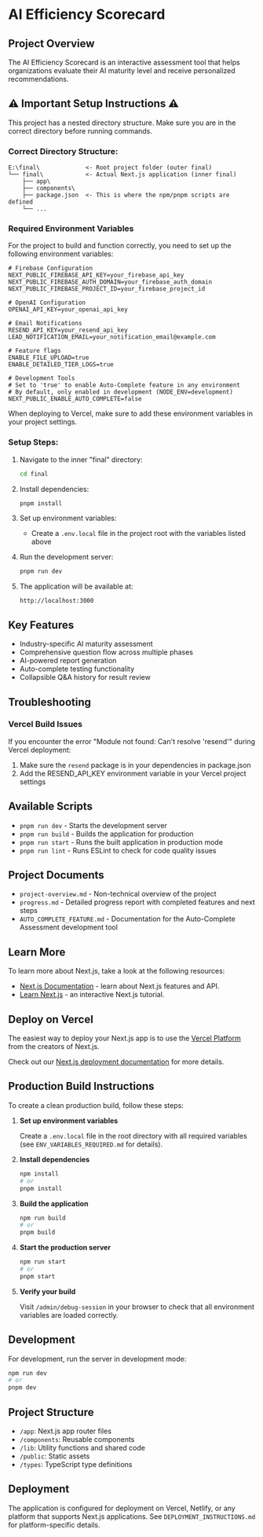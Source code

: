 # AI Efficiency Scorecard

## Project Overview

The AI Efficiency Scorecard is an interactive assessment tool that helps organizations evaluate their AI maturity level and receive personalized recommendations.

## ⚠️ Important Setup Instructions ⚠️

This project has a nested directory structure. Make sure you are in the correct directory before running commands.

### Correct Directory Structure:

```
E:\final\             <- Root project folder (outer final)
└── final\            <- Actual Next.js application (inner final)
    ├── app\
    ├── components\
    ├── package.json  <- This is where the npm/pnpm scripts are defined
    └── ...
```

### Required Environment Variables

For the project to build and function correctly, you need to set up the following environment variables:

```
# Firebase Configuration
NEXT_PUBLIC_FIREBASE_API_KEY=your_firebase_api_key
NEXT_PUBLIC_FIREBASE_AUTH_DOMAIN=your_firebase_auth_domain
NEXT_PUBLIC_FIREBASE_PROJECT_ID=your_firebase_project_id
   
# OpenAI Configuration
OPENAI_API_KEY=your_openai_api_key
   
# Email Notifications
RESEND_API_KEY=your_resend_api_key
LEAD_NOTIFICATION_EMAIL=your_notification_email@example.com
   
# Feature flags
ENABLE_FILE_UPLOAD=true
ENABLE_DETAILED_TIER_LOGS=true

# Development Tools
# Set to 'true' to enable Auto-Complete feature in any environment
# By default, only enabled in development (NODE_ENV=development)
NEXT_PUBLIC_ENABLE_AUTO_COMPLETE=false
```

When deploying to Vercel, make sure to add these environment variables in your project settings.

### Setup Steps:

1. Navigate to the inner "final" directory:
   ```bash
   cd final
   ```

2. Install dependencies:
   ```bash
   pnpm install
   ```

3. Set up environment variables:
   - Create a `.env.local` file in the project root with the variables listed above

4. Run the development server:
   ```bash
   pnpm run dev
   ```

5. The application will be available at:
   ```
   http://localhost:3000
   ```

## Key Features

- Industry-specific AI maturity assessment
- Comprehensive question flow across multiple phases
- AI-powered report generation
- Auto-complete testing functionality
- Collapsible Q&A history for result review

## Troubleshooting

### Vercel Build Issues

If you encounter the error "Module not found: Can't resolve 'resend'" during Vercel deployment:

1. Make sure the `resend` package is in your dependencies in package.json
2. Add the RESEND_API_KEY environment variable in your Vercel project settings

## Available Scripts

- `pnpm run dev` - Starts the development server
- `pnpm run build` - Builds the application for production
- `pnpm run start` - Runs the built application in production mode
- `pnpm run lint` - Runs ESLint to check for code quality issues

## Project Documents

- `project-overview.md` - Non-technical overview of the project
- `progress.md` - Detailed progress report with completed features and next steps
- `AUTO_COMPLETE_FEATURE.md` - Documentation for the Auto-Complete Assessment development tool

## Learn More

To learn more about Next.js, take a look at the following resources:

- [Next.js Documentation](https://nextjs.org/docs) - learn about Next.js features and API.
- [Learn Next.js](https://nextjs.org/learn) - an interactive Next.js tutorial.

## Deploy on Vercel

The easiest way to deploy your Next.js app is to use the [Vercel Platform](https://vercel.com/new) from the creators of Next.js.

Check out our [Next.js deployment documentation](https://nextjs.org/docs/app/building-your-application/deploying) for more details.

## Production Build Instructions

To create a clean production build, follow these steps:

1. **Set up environment variables**
   
   Create a `.env.local` file in the root directory with all required variables (see `ENV_VARIABLES_REQUIRED.md` for details).

2. **Install dependencies**
   
   ```bash
   npm install
   # or
   pnpm install
   ```

3. **Build the application**
   
   ```bash
   npm run build
   # or
   pnpm build
   ```

4. **Start the production server**
   
   ```bash
   npm run start
   # or
   pnpm start
   ```

5. **Verify your build**
   
   Visit `/admin/debug-session` in your browser to check that all environment variables are loaded correctly.

## Development

For development, run the server in development mode:

```bash
npm run dev
# or
pnpm dev
```

## Project Structure

- `/app`: Next.js app router files
- `/components`: Reusable components
- `/lib`: Utility functions and shared code
- `/public`: Static assets
- `/types`: TypeScript type definitions

## Deployment

The application is configured for deployment on Vercel, Netlify, or any platform that supports Next.js applications. See `DEPLOYMENT_INSTRUCTIONS.md` for platform-specific details.
